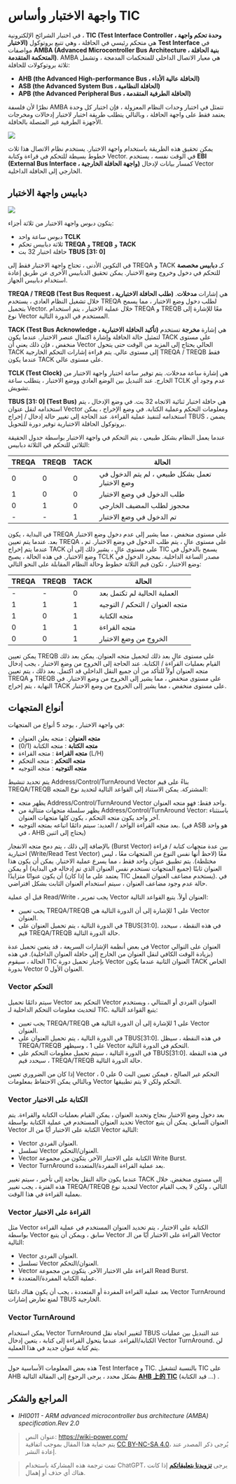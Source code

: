 # واجهة الاختبار وأساس TIC

في اختبار الشرائح الإلكترونية ، **TIC (Test Interface Controller ، وحدة تحكم واجهة الاختبار)** هي متحكم رئيسي في الحافلة ، وهي تتبع بروتوكول **Test Interface** في مواصفات **AMBA (Advanced Microcontroller Bus Architecture ، بنية الحافلة المتحكمة المتقدمة)**. AMBA هي معيار الاتصال الداخلي للمتحكمات المدمجة ، وتشمل ثلاثة بروتوكولات للحافلة:

- **AHB (the Advanced High-performance Bus ، الحافلة عالية الأداء)**
- **ASB (the Advanced System Bus ، الحافلة النظامية)**
- **APB (the Advanced Peripheral Bus ، الحافلة الطرفية المتقدمة)**

نظرًا لأن فلسفة AMBA تتمثل في اختبار وحدات النظام المعزولة ، فإن اختبار كل وحدة يعتمد فقط على واجهة الحافلة ، وبالتالي يتطلب طريقة اختبار لاختبار إدخالات ومخرجات الأجهزة الطرفية غير المتصلة بالحافلة.

![](https://wiki-media-1253965369.cos.ap-guangzhou.myqcloud.com/img/202308262214877.png)

يمكن تحقيق هذه الطريقة باستخدام واجهة الاختبار. يستخدم نظام الاتصال هذا ثلاث خطوط بسيطة للتحكم في قراءة وكتابة Vector. في الوقت نفسه ، يستخدم **EBI (External Bus Interface ، واجهة الحافلة الخارجية)** كمسار بيانات لإدخال Vector الخارجي إلى الحافلة الداخلية.

## دبابيس واجهة الاختبار

![](https://wiki-media-1253965369.cos.ap-guangzhou.myqcloud.com/img/202308262225257.png)

يتكون دبوس واجهة الاختبار من ثلاثة أجزاء:

- دبوس ساعة واحد **TCLK**
- ثلاثة دبابيس تحكم **TREQA** و **TREQB** و **TACK**
- حافلة اختبار 32 بت **TBUS [31: 0]**

في التكوين الأدنى ، تحتاج واجهة الاختبار فقط إلى TREQA و TACK كـ **دبابيس مخصصة** للتحكم في دخول وخروج وضع الاختبار. يمكن تحقيق الدبابيس الأخرى عن طريق إعادة استخدام دبابيس الجهاز.

**TREQA / TREQB (Test Bus Request ، طلب الحافلة الاختبارية)** هي إشارات **مدخلات**. خلال تشغيل النظام العادي ، يستخدم TREQA لطلب دخول وضع الاختبار ، مما يسمح بتحميل Vector. خلال عملية الاختبار ، يتم استخدام TREQA و TREQB معًا للإشارة إلى نوع Vector المستخدم في الدورة التالية.

**TACK (Test Bus Acknowledge ، تأكيد الحافلة الاختبارية)** هي إشارة **مخرجة** تستخدم لتمثيل حالة الحافلة وإشارة اكتمال عنصر الاختبار. عندما يكون TACK على مستوى منخفض ، فإن ذلك يعني أن Vector الحالي يحتاج إلى المزيد من الوقت حتى يتحول TACK إلى مستوى عالي. يتم قراءة إشارات التحكم الخارجية TREQA / TREQB فقط عندما يكون TACK على مستوى عالي.

**TCLK (Test Clock)** هي إشارة ساعة مدخلات. يتم توفير ساعة اختبار واجهة الاختبار من الخارج. عند التبديل بين الوضع العادي ووضع الاختبار ، يتطلب ساعة TCLK عدم وجود أي تشويش.

**TBUS [31: 0] (Test Bus)** هي حافلة اختبار ثنائية الاتجاه 32 بت. في وضع الإدخال ، يتم استخدامه لنقل عنوان Vector ومعلومات التحكم وعملية الكتابة. في وضع الإخراج ، يمكن استخدامه لتنفيذ عملية القراءة. عند الحاجة إلى تغيير حالة إدخال / إخراج TBUS ، يضمن بروتوكول الحافلة الاختبارية توفير دورة للتحويل.

عندما يعمل النظام بشكل طبيعي ، يتم التحكم في واجهة الاختبار بواسطة جدول الحقيقة الثلاثي للتحكم في الثلاثة دبابيس:

| TREQA | TREQB | TACK | الحالة                    |
| ----- | ----- | ---- | ------------------------ |
| 0     | 0     | 0    | تعمل بشكل طبيعي ، لم يتم الدخول في وضع الاختبار |
| 1     | 0     | 0    | طلب الدخول في وضع الاختبار         |
| 0     | 1     | 0    | محجوز لطلب المضيف الخارجي   |
| -     | -     | 1    | تم الدخول في وضع الاختبار           |

في البداية ، يكون TREQA على مستوى منخفض ، مما يشير إلى عدم دخول وضع الاختبار بعد. عندما يتم تعيين TREQA على مستوى عالٍ ، يتم طلب الدخول في وضع الاختبار. ثم ، عندما يتم إخراج TACK على مستوى عالٍ ، يشير ذلك إلى أن TIC يسمح بالدخول في وضع الاختبار. في هذه الحالة ، يصبح TCLK مصدر الساعة الداخلية. بمجرد الدخول في وضع الاختبار ، تكون قيم الثلاثة خطوط وحالة النظام المقابلة على النحو التالي:

| TREQA | TREQB | TACK | الحالة                              |
| ----- | ----- | ---- | --------------------------------- |
| -     | -     | 0    | العملية الحالية لم تكتمل بعد                  |
| 1     | 1     | 1    | متجه العنوان / التحكم / التوجيه |
| 1     | 0     | 1    | متجه الكتابة                 |
| 0     | 1     | 1    | متجه القراءة                  |
| 0     | 0     | 1    | الخروج من وضع الاختبار                      |

يمكن تعيين TREQB على مستوى عالٍ بعد ذلك لتحميل متجه العنوان. يمكن بعد ذلك القيام بعمليات القراءة / الكتابة. عند الحاجة إلى الخروج من وضع الاختبار ، يجب إدخال متجه العنوان أولاً للتأكد من أن جميع النقل الداخلي قد اكتمل. بعد ذلك ، يتم تعيين TREQA و TREQB على مستوى منخفض ، مما يشير إلى الخروج من وضع الاختبار. في النهاية ، يتم إخراج TACK على مستوى منخفض ، مما يشير إلى الخروج من وضع الاختبار.

## أنواع المتجهات

في واجهة الاختبار ، يوجد 5 أنواع من المتجهات:

- **متجه العنوان** : متجه يعلن العنوان
- **متجه الكتابة** : متجه الكتابة (0/1)
- **متجه القراءة** : متجه القراءة (L/H)
- **متجه التحكم** : متجه التحكم
- **متجه التوجيه** : متجه التوجيه

يتم تحديد تنشيط Address/Control/TurnAround Vector بناءً على قيم TREQA/TREQB المشتركة. يمكن الاستناد إلى القواعد التالية لتحديد نوع المتجه:

- يظهر متجه Address/Control/TurnAround Vector واحد فقط: فهو متجه العنوان.
- يظهر سلسلة متجهات متتالية من Address/Control/TurnAround Vector: باستثناء آخر واحد يكون متجه التحكم ، يكون كلها متجهات العنوان.
- بعد متجه القراءة الواحد / العديد: سيتم دائمًا اتباعه بمتجه التوجيه. (في ASB هو واحد ، في AHB يحتاج إلى اثنين)

بالإضافة إلى ذلك ، يتم دمج متجه الانفجار (Burst Vector) بين عدة متجهات كتابة / قراءة اختبارية (Write/Read Test Vector) معًا (لاحظ أنها نفس النوع من المتجهات معًا ، ليس مختلطة). يتم تطبيق عنوان واحد فقط ، مما يسرع عملية الاختبار. يمكن أن يكون هذا العنوان ثابتًا (جميع المتجهات تستخدم نفس العنوان الذي تم إدخاله في البداية) أو يمكن أن يكون عنوانًا متزايدًا (يعتمد على ما إذا كان TIC يستخدم مضاعف العنوان المفعل). في حالة عدم وجود مضاعف العنوان ، سيتم استخدام العنوان الثابت بشكل افتراضي.

قبل أي عملية Read/Write ، يجب تمرير Vector العنوان أولاً. يتبع القواعد التالية:

- يجب تعيين TREQA/TREQB على 1 للإشارة إلى أن الدورة التالية هي Vector العنوان.
- في الدورة التالية ، يتم تحميل العنوان على TBUS[31:0]. في هذه النقطة ، سيحدد قيم TREQA/TREQB حالة الدورة التالية.

في بعض أنظمة الإشارات السريعة ، قد يتعين تحميل عدة Vector العنوان على التوالي (بزيادة الوقت الكافي لنقل العنوان من الخارج إلى حافلة العنوان الداخلية). في هذه الحالة ، سيقوم TIC بإجبار تحميل دورة Vector العنوان الثانية عندما يكون TACK الخاص بدورة Vector العنوان الأول 0.

### Vector التحكم

سيتم دائمًا تحميل Vector التحكم بعد Vector العنوان الفردي أو المتتالي ، ويستخدم لتحديث معلومات التحكم الداخلية لـ TIC. يتبع القواعد التالية:

- يجب تعيين TREQA/TREQB على 1 للإشارة إلى أن الدورة التالية هي Vector العنوان.
- في الدورة التالية ، يتم تحميل العنوان على TBUS[31:0]. في هذه النقطة ، سيظل TREQA/TREQB على 1 ، وسيظهر Vector التحكم في الدورة التالية.
- في الدورة التالية ، سيتم تحميل معلومات التحكم على TBUS[31:0]. في هذه النقطة ، سيحدد قيم TREQA/TREQB حالة الدورة التالية.

إذا كان من الضروري تعيين Vector التحكم غير الصالح ، فيمكن تعيين البت 0 على 0 ، وبالتالي يمكن الاحتفاظ بمعلومات Vector التحكم ولكن لا يتم تطبيقها.

### Vector الكتابة على الاختبار

بعد دخول وضع الاختبار بنجاح وتحديد العنوان ، يمكن القيام بعمليات الكتابة والقراءة. يتم تحديد العنوان المستخدم في عملية الكتابة بواسطة Vector العنوان السابق. يمكن أن يتبع Vector الكتابة على الاختبار أيًا من الـ Vector التالية:

- Vector العنوان الفردي.
- تسلسل Vector العنوان/التحكم.
- Vector الكتابة على الاختبار الآخر. يتكون من مجموعة Write Burst.
- Vector TurnAround بعد عملية القراءة المفردة/المتعددة.

عندما يكون حالة النقل بحاجة إلى تأخير ، سيتم تغيير TACK إلى مستوى منخفض. خلال هذه الفترة ، يجب تغيير TREQA/TREQB لتحديد نوع Vector التالي ، ولكن لا يجب القيام بعملية القراءة في هذا الوقت.

### Vector القراءة على الاختبار

مثل Vector الكتابة على الاختبار ، يتم تحديد العنوان المستخدم في عملية القراءة بواسطة Vector سابق ، ويمكن أن يتبع Vector القراءة على الاختبار أيًا من الـ Vector التالية:

- Vector العنوان الفردي.
- تسلسل Vector العنوان/التحكم.
- Vector القراءة على الاختبار الآخر. يتكون من مجموعة Read Burst.
- عملية الكتابة المفردة/المتعددة.

بعد عملية القراءة المفردة أو المتعددة ، يجب أن يكون هناك دائمًا Vector TurnAround لمنع تعارض إشارات TBUS الخارجية.

### Vector TurnAround

يمكن استخدام Vector TurnAround لتغيير اتجاه نقل TBUS عند التبديل بين عمليات الكتابة/القراءة. عندما يتحول القراءة إلى كتابة ، يتعين إدخال Vector TurnAround. لن يتم كتابة عنوان جديد في هذا العملية.

---

هذه بعض المعلومات الأساسية حول Test Interface و TIC. بالنسبة لتشغيل TIC على AHB بشكل محدد ، يرجى الرجوع إلى المقالة التالية [**AHB 上的 TIC**](https://wiki-power.com/ar/AHB%E4%B8%8A%E7%9A%84TIC) (قيد الكتابة ...) .

## المراجع والشكر

- _IHI0011 - ARM advanced microcontroller bus architecture (AMBA) specification.Rev 2.0_

> عنوان النص: <https://wiki-power.com/>  
> يتم حماية هذا المقال بموجب اتفاقية [CC BY-NC-SA 4.0](https://creativecommons.org/licenses/by/4.0/deed.zh)، يُرجى ذكر المصدر عند إعادة النشر.

> تمت ترجمة هذه المشاركة باستخدام ChatGPT، يرجى [**تزويدنا بتعليقاتكم**](https://github.com/linyuxuanlin/Wiki_MkDocs/issues/new) إذا كانت هناك أي حذف أو إهمال.
